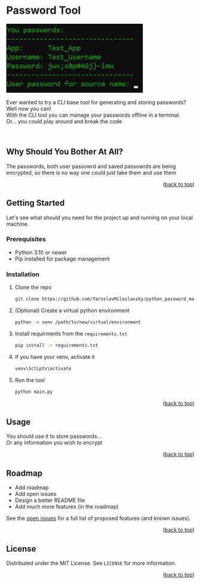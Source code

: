 # Password Tool

![Product Name Screen Shot][screenshot]

Ever wanted to try a CLI base tool for generating and storing passwords?
<br>
Well now you can!
<br>
With the CLI tool you can manage your passwords offline in a terminal.
<br>
Or... you could play around and break the code

<br>

## Why Should You Bother At All?
The passwords, both user passowrd and saved passowrds are being encrypted, so there is no way one could just take them and use them


<p align="right">(<a href="#readme-top">back to top</a>)</p>


## Getting Started

Let's see what should you need for the project up and running on your local machine.

### Prerequisites

* Python 3.10 or newer
* Pip installed for package management

### Installation

1. Clone the repo
   ```sh
   git clone https://github.com/YaroslavMiloslavsky/python_password_management.git
   ```
2. (Optional) Create a virtual python environment
   ```sh
   python -m venv /path/to/new/virtual/environment
   ```
3. Install requirments from the `requirements.txt `
   ```sh
   pip install -r requirements.txt
   ```
4. If you have your venv, activate it
   ```sh
   venv\Sctipts\activate
   ```
5. Run the tool
   ```sh
   python main.py
   ```

<p align="right">(<a href="#readme-top">back to top</a>)</p>


## Usage

You should use it to store passwords...
<br>
Or any information you wish to encrypt

<p align="right">(<a href="#readme-top">back to top</a>)</p>


## Roadmap

- Add roadmap
- Add open issues 
- Design a better README file
- Add much more features (in the roadmap)

See the [open issues](https://github.com/YaroslavMiloslavsky/python_password_management/issues) for a full list of proposed features (and known issues).

<p align="right">(<a href="#readme-top">back to top</a>)</p>

<!-- LICENSE -->
## License

Distributed under the MIT License. See `LICENSE` for more information.

<p align="right">(<a href="#readme-top">back to top</a>)</p>

[screenshot]: images/screenshot.png
